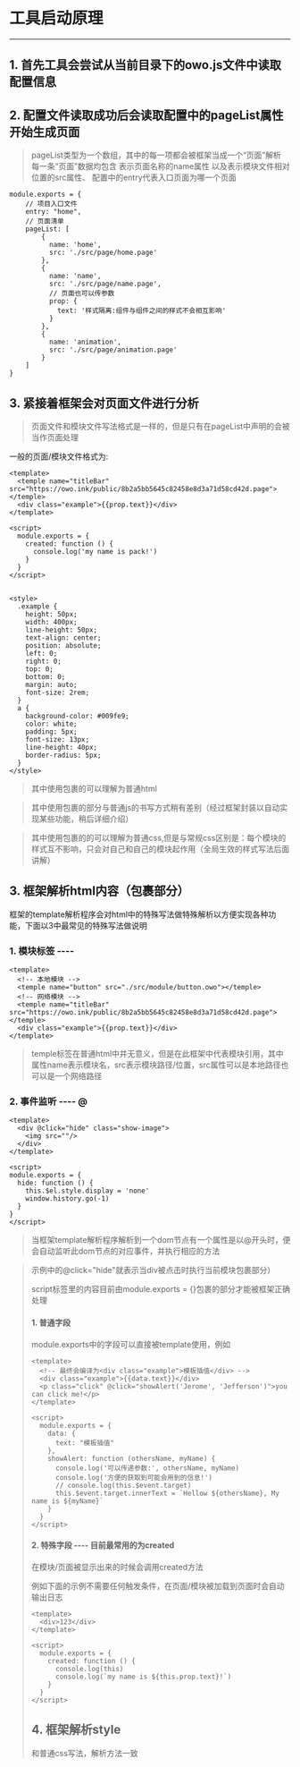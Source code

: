 # 工具启动原理

------

## 1. 首先工具会尝试从当前目录下的owo.js文件中读取配置信息


## 2. 配置文件读取成功后会读取配置中的pageList属性开始生成页面
> pageList类型为一个数组，其中的每一项都会被框架当成一个“页面”解析
> 每一条“页面”数据均包含 表示页面名称的name属性 以及表示模块文件相对位置的src属性、
> 配置中的entry代表入口页面为哪一个页面

```
module.exports = {
    // 项目入口文件
    entry: "home",
    // 页面清单
    pageList: [
        {
          name: 'home',
          src: './src/page/home.page'
        },
        {
          name: 'name',
          src: './src/page/name.page',
          // 页面也可以传参数
          prop: {
            text: '样式隔离:组件与组件之间的样式不会相互影响'
          }
        },
        {
          name: 'animation',
          src: './src/page/animation.page'
        }
    ]
}
```

## 3. 紧接着框架会对页面文件进行分析
> 页面文件和模块文件写法格式是一样的，但是只有在pageList中声明的会被当作页面处理

一般的页面/模块文件格式为:

```
<template>
  <temple name="titleBar" src="https://owo.ink/public/8b2a5bb5645c82458e8d3a71d58cd42d.page"></temple>
  <div class="example">{{prop.text}}</div>
</template>

<script>
  module.exports = {
    created: function () {
      console.log('my name is pack!')
    }
  }
</script>


<style>
  .example {
    height: 50px;
    width: 400px;
    line-height: 50px;
    text-align: center;
    position: absolute;
    left: 0;
    right: 0;
    top: 0;
    bottom: 0;
    margin: auto;
    font-size: 2rem;
  }
  a {
    background-color: #009fe9;
    color: white;
    padding: 5px;
    font-size: 13px;
    line-height: 40px;
    border-radius: 5px;
  }
</style>
```

> 其中使用<template></template>包裹的可以理解为普通html

> 其中使用<script></script>包裹的部分与普通js的书写方式稍有差别（经过框架封装以自动实现某些功能，稍后详细介绍）

> 其中使用<style></style>包裹的的可以理解为普通css,但是与常规css区别是：每个模块的样式互不影响，只会对自己和自己的模块起作用（全局生效的样式写法后面讲解）

## 3. 框架解析html内容（<template></template>包裹部分）
框架的template解析程序会对html中的特殊写法做特殊解析以方便实现各种功能，下面以3中最常见的特殊写法做说明

### 1. 模块标签 ---- <temple></temple>
```
<template>
  <!-- 本地模块 -->
  <temple name="button" src="./src/module/button.owo"></temple>
  <!-- 网络模块 -->
  <temple name="titleBar" src="https://owo.ink/public/8b2a5bb5645c82458e8d3a71d58cd42d.page"></temple>
  <div class="example">{{prop.text}}</div>
</template>
```

> temple标签在普通html中并无意义，但是在此框架中代表模块引用，其中属性name表示模块名，src表示模块路径/位置，src属性可以是本地路径也可以是一个网络路径

### 2. 事件监听 ---- @

```
<template>
  <div @click="hide" class="show-image">
    <img src=""/>
  </div>
</template>

<script>
module.exports = {
  hide: function () {
    this.$el.style.display = 'none'
    window.history.go(-1)
  }
}
</script>

```

> 当框架template解析程序解析到一个dom节点有一个属性是以@开头时，便会自动监听此dom节点的对应事件，并执行相应的方法

> 示例中的@click="hide"就表示当div被点击时执行当前模块<script>中的hide方法 （如果方法在模块<script>中不存在则尝试调用全局方法）

### 3. 资源调用 ---- @|资源文件名|
```
<template>
  <div class="show-image">
    <img src="@|test.png|"/>
  </div>
</template>
```
> 如示例所示 img标签的地址在框架中可以写成 @|资源文件名| 的形式，使用者不需要考虑资源文件相对与页面的位置，只需要将文件放置在资源目录中(owo.js中配置)，框架会自动对资源做优化处理并替换标签为真实路径

## 3. 框架解析script内容（<script></script>包裹部分）

script标签里的内容目前由module.exports = {}包裹的部分才能被框架正确处理

#### 1. 普通字段
module.exports中的字段可以直接被template使用，例如
```
<template>
  <!-- 最终会编译为<div class="example">模板插值</div> -->
  <div class="example">{{data.text}}</div>
  <p class="click" @click="showAlert('Jerome', 'Jefferson')">you can click me!</p>
</template>

<script>
  module.exports = {
    data: {
      text: "模板插值"
    },
    showAlert: function (othersName, myName) {
      console.log('可以传递参数:', othersName, myName)
      console.log('方便的获取到可能会用到的信息!')
      // console.log(this.$event.target)
      this.$event.target.innerText = `Hellow ${othersName}, My name is ${myName}`
    }
  }
</script>
```

#### 2. 特殊字段 ---- 目前最常用的为created

在模块/页面被显示出来的时候会调用created方法

例如下面的示例不需要任何触发条件，在页面/模块被加载到页面时会自动输出日志

```
<template>
  <div>123</div>
</template>

<script>
  module.exports = {
    created: function () {
      console.log(this)
      console.log(`my name is ${this.prop.text}!`) 
    }
  }
</script>
```

## 4. 框架解析style

和普通css写法，解析方法一致